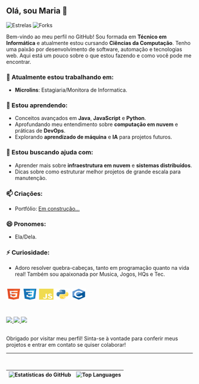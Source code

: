 ## Olá, sou Maria 👋

![Estrelas](https://img.shields.io/github/stars/Arkill/Arkill?style=social) ![Forks](https://img.shields.io/github/forks/Arkill/Arkill?style=social)

Bem-vindo ao meu perfil no GitHub! Sou formada em **Técnico em Informática** e atualmente estou cursando **Ciências da Computação**. Tenho uma paixão por desenvolvimento de software, automação e tecnologias web. Aqui está um pouco sobre o que estou fazendo e como você pode me encontrar.

### 🔭 Atualmente estou trabalhando em:
- **Microlins**: Estagiaria/Monitora de Informatica.

### 🌱 Estou aprendendo:
- Conceitos avançados em **Java**, **JavaScript** e **Python**.
- Aprofundando meu entendimento sobre **computação em nuvem** e práticas de **DevOps**.
- Explorando **aprendizado de máquina** e **IA** para projetos futuros.

### 🤔 Estou buscando ajuda com:
- Aprender mais sobre **infraestrutura em nuvem** e **sistemas distribuídos**.
- Dicas sobre como estruturar melhor projetos de grande escala para manutenção.

### 📫 Criações:
- Portfólio: [Em construção...](https://website.com)

### 😄 Pronomes:
- Ela/Dela.

### ⚡ Curiosidade:
- Adoro resolver quebra-cabeças, tanto em programação quanto na vida real! Também sou apaixonada por Musica, Jogos, HQs e Tec.

<div style="display: inline_block"><br>
  <img align="center" alt="Maria-HTML" height="30" width="40" src="https://raw.githubusercontent.com/devicons/devicon/master/icons/html5/html5-original.svg">
  <img align="center" alt="Maria-CSS" height="30" width="40" src="https://raw.githubusercontent.com/devicons/devicon/master/icons/css3/css3-original.svg">
  <img align="center" alt="Maria-Js" height="30" width="40" src="https://raw.githubusercontent.com/devicons/devicon/master/icons/javascript/javascript-plain.svg">
  <img align="center" alt="Maria-Python" height="30" width="40" src="https://raw.githubusercontent.com/devicons/devicon/master/icons/python/python-original.svg">
  <img align="center" alt="Maria-C" height="30" width="40" src="https://raw.githubusercontent.com/devicons/devicon/master/icons/c/c-original.svg">
</div>

##
<br>
<div>
  <a href="https://www.instagram.com/seu_usuario/" target="_blank">
    <img src="https://img.shields.io/badge/Instagram-E4405F?style=for-the-badge&logo=instagram&logoColor=white" target="_blank" onmouseover="this.style.boxShadow='0px 0px 10px #E4405F'" onmouseout="this.style.boxShadow='none'">
  </a> 
  <a href="mailto:mariaap4arecida00670@gmail.com">
    <img src="https://img.shields.io/badge/-Gmail-%23DB4437?style=for-the-badge&logo=gmail&logoColor=white" target="_blank" onmouseover="this.style.boxShadow='0px 0px 10px #DB4437'" onmouseout="this.style.boxShadow='none'">
  </a>
  <a href="https://www.linkedin.com/in/maria-aparecida-aa68a4243?utm_source=share&utm_campaign=share_via&utm_content=profile&utm_medium=android_app" target="_blank">
    <img src="https://img.shields.io/badge/-LinkedIn-%230077B5?style=for-the-badge&logo=linkedin&logoColor=white" target="_blank" onmouseover="this.style.boxShadow='0px 0px 10px #0077B5'" onmouseout="this.style.boxShadow='none'">
  </a>
</div><br>

Obrigado por visitar meu perfil! Sinta-se à vontade para conferir meus projetos e entrar em contato se quiser colaborar!

---
<br>

| ![Estatísticas do GitHub](https://github-readme-stats.vercel.app/api?username=Arkill&show_icons=true&theme=onedark) | ![Top Languages](https://github-readme-stats.vercel.app/api/top-langs/?username=Arkill&theme=onedark&layout=compact&langs_count=10) |
| :---: | :---: |
